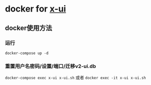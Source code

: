 # docker for [x-ui](https://github.com/sprov065/x-ui)
## docker使用方法
### 运行
 `docker-compose up -d`
### 重置用户名密码/设置/端口/迁移v2-ui.db
`docker-compose exec x-ui x-ui.sh`
或者
`docker exec -it x-ui x-ui.sh`
